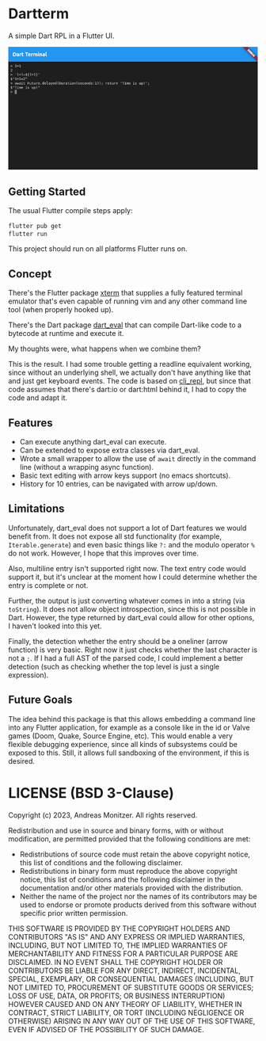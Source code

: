 # Dartterm

A simple Dart RPL in a Flutter UI.

![Screenshot](images/screenshot.png)

## Getting Started

The usual Flutter compile steps apply:

```
flutter pub get
flutter run
```

This project should run on all platforms Flutter runs on.

## Concept

There's the Flutter package [xterm](https://pub.dev/packages/xterm) that supplies a fully featured terminal emulator that's even capable of running vim and any other command line tool (when properly hooked up).

There's the Dart package [dart_eval](https://pub.dev/packages/dart_eval) that can compile Dart-like code to a bytecode at runtime and execute it.

My thoughts were, what happens when we combine them?

This is the result. I had some trouble getting a readline equivalent working, since without an underlying shell, we actually don't have anything like that and just get keyboard events. The code is based on [cli_repl](https://github.com/jathak/cli_repl), but since that code assumes that there's dart:io or dart:html behind it, I had to copy the code and adapt it.

## Features

* Can execute anything dart_eval can execute.
* Can be extended to expose extra classes via dart_eval.
* Wrote a small wrapper to allow the use of `await` directly in the command line (without a wrapping async function).
* Basic text editing with arrow keys support (no emacs shortcuts).
* History for 10 entries, can be navigated with arrow up/down.

## Limitations

Unfortunately, dart_eval does not support a lot of Dart features we would benefit from. It does not expose all std functionality (for example, `Iterable.generate`) and even basic things like `?:` and the modulo operator `%` do not work. However, I hope that this improves over time.

Also, multiline entry isn't supported right now. The text entry code would support it, but it's unclear at the moment how I could determine whether the entry is complete or not.

Further, the output is just converting whatever comes in into a string (via `toString`). It does not allow object introspection, since this is not possible in Dart. However, the type returned by dart_eval could allow for other options, I haven't looked into this yet.

Finally, the detection whether the entry should be a oneliner (arrow function) is very basic. Right now it just checks whether the last character is not a `;`. If I had a full AST of the parsed code, I could implement a better detection (such as checking whether the top level is just a single expression).

## Future Goals

The idea behind this package is that this allows embedding a command line into any Flutter application, for example as a console like in the id or Valve games (Doom, Quake, Source Engine, etc). This would enable a very flexible debugging experience, since all kinds of subsystems could be exposed to this. Still, it allows full sandboxing of the environment, if this is desired.

# LICENSE (BSD 3-Clause)

Copyright (c) 2023, Andreas Monitzer.
All rights reserved.

Redistribution and use in source and binary forms, with or without
modification, are permitted provided that the following conditions are met:

* Redistributions of source code must retain the above copyright notice, this list of conditions and the following disclaimer.
* Redistributions in binary form must reproduce the above copyright notice, this list of conditions and the following disclaimer in the documentation and/or other materials provided with the distribution.
* Neither the name of the project nor the names of its contributors may be used to endorse or promote products derived from this software without specific prior written permission.

THIS SOFTWARE IS PROVIDED BY THE COPYRIGHT HOLDERS AND CONTRIBUTORS "AS IS" AND
ANY EXPRESS OR IMPLIED WARRANTIES, INCLUDING, BUT NOT LIMITED TO, THE IMPLIED
WARRANTIES OF MERCHANTABILITY AND FITNESS FOR A PARTICULAR PURPOSE ARE
DISCLAIMED. IN NO EVENT SHALL THE COPYRIGHT HOLDER OR CONTRIBUTORS BE LIABLE FOR
ANY DIRECT, INDIRECT, INCIDENTAL, SPECIAL, EXEMPLARY, OR CONSEQUENTIAL DAMAGES
(INCLUDING, BUT NOT LIMITED TO, PROCUREMENT OF SUBSTITUTE GOODS OR SERVICES;
LOSS OF USE, DATA, OR PROFITS; OR BUSINESS INTERRUPTION) HOWEVER CAUSED AND
ON ANY THEORY OF LIABILITY, WHETHER IN CONTRACT, STRICT LIABILITY, OR TORT
(INCLUDING NEGLIGENCE OR OTHERWISE) ARISING IN ANY WAY OUT OF THE USE OF THIS
SOFTWARE, EVEN IF ADVISED OF THE POSSIBILITY OF SUCH DAMAGE.